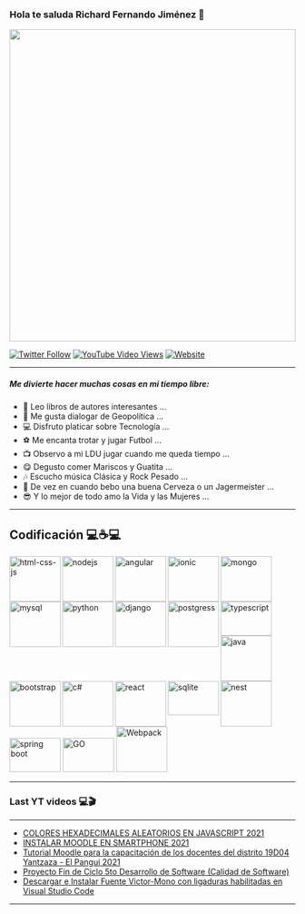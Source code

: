 ### Hola te saluda Richard Fernando Jiménez 👋

<img src="https://i.pinimg.com/originals/9b/7a/a3/9b7aa3832d787c909a9f56c5764e2649.gif" style="width:100%;height:550px;" />

<br/>

[![Twitter Follow](https://img.shields.io/twitter/follow/Richard6_10?color=green&label=Richard&logo=twitter&style=for-the-badge)](https://twitter.com/Richard6_10) [![YouTube Video Views](https://img.shields.io/youtube/views/XDQ1qC6DCQs?color=green&label=Richard&logo=youtube&logoColor=red&style=for-the-badge)](https://www.youtube.com/channel/UCvHWv1YfSPOwAyW2c3UQvJw) [![Website](https://img.shields.io/website?label=Richard&logo=blogger&style=for-the-badge&up_message=Blog&url=https%3A%2F%2Fblogrichardfernando.blogspot.com%2F)](https://blogrichardfernando.blogspot.com/)

---
##### Me divierte hacer muchas cosas en mi tiempo libre:

- 📖 Leo libros de autores interesantes ...
- 🧔 Me gusta dialogar de Geopolítica ...
- 💻 Disfruto platicar sobre Tecnología ...
- ⚽ Me encanta trotar y jugar Futbol ...
- 📺 Observo a mi LDU jugar cuando me queda tiempo ...
- 😋 Degusto comer Mariscos y Guatita ...
- 🎶 Escucho música Clásica y Rock Pesado ...
- 🍺 De vez en cuando bebo una buena Cerveza o un Jagermeister ...
- 😎 Y lo mejor de todo amo la Vida y las Mujeres ...

---
## Codificación 💻☕💻

<img align="left" src="https://i.pinimg.com/originals/4a/75/25/4a7525f0f00df7f2aac5604b10cab82c.png" width="90px" height="80px" alt="html-css-js" />

<img align="left" src="https://nodejs.org/static/images/logos/nodejs-new-pantone-black.svg" width="90px" height="80px" alt="nodejs" />

<img align="left" src="https://dwglogo.com/wp-content/uploads/2017/03/AngularJS_logo_004.svg" width="90px" height="80px" alt="angular" />

<img align="left" src="http://tech.tribalyte.eu/wp-content/uploads/2018/05/ionic.png" width="90px" height="80px" alt="ionic" />

<img align="left" src="https://victorroblesweb.es/wp-content/uploads/2016/11/mongodb.png" width="90px" height="80px" alt="mongo" />

<img align="left" src="https://download.logo.wine/logo/MySQL/MySQL-Logo.wine.png" width="90px" height="80px" alt="mysql" />

<img align="left" src="https://upload.wikimedia.org/wikipedia/commons/thumb/0/0a/Python.svg/1200px-Python.svg.png" width="90px" height="80px" alt="python" />

<img align="left" src="https://1000marcas.net/wp-content/uploads/2021/06/Django-Logo.png" width="90px" height="80px" alt="django" />

<img align="left" src="https://i1.wp.com/windtux.com/wp-content/uploads/2019/10/postgresql.png?fit=700%2C500&ssl=1" width="90px" height="80px" alt="postgress" />

<img align="left" src="https://www.techgeeknext.com/img/typescript/typescript-logo.png" width="90px" height="60px" alt="typescript" /> 

<img align="left" src="https://i.blogs.es/8d2420/650_1000_java/1366_2000.png" width="90px" height="80px" alt="java" />

<img align="left" src="https://i2.wp.com/www.jacobsoft.com.mx/wp-content/uploads/2019/04/Bootstrap-Logo.png?ssl=1" width="90px" height="80px" alt="bootstrap" />  

<img align="left" src="https://upload.wikimedia.org/wikipedia/commons/4/4f/Csharp_Logo.png" width="90px" height="80px" alt="c#" />

<img align="left" src="https://miro.medium.com/max/384/1*To2H39eauxaeYxYMtV1afQ.png" width="90px" height="80px" alt="react" />

<img align="left" src="https://upload.wikimedia.org/wikipedia/commons/thumb/3/38/SQLite370.svg/1200px-SQLite370.svg.png" width="90px" height="60px" alt="sqlite" />

<img align="left" src="https://manticore-labs.com/wp-content/uploads/2019/02/nest.png" width="90px" height="80px" alt="nest" />

<img src="https://cleventy.com/wp-content/uploads/2020/05/spring-boot.png" width="90px" height="60px" alt="spring boot" />

<img src="https://upload.wikimedia.org/wikipedia/commons/thumb/0/05/Go_Logo_Blue.svg/1280px-Go_Logo_Blue.svg.png" width="90px" height="60px" alt="GO" />

<img src="https://habrastorage.org/webt/k-/tm/2g/k-tm2gvbb_ky6gdrd-tzqrzjkf4.png" width="90px" height="80px" alt="Webpack" />
<br/>

---
### Last YT videos 💻🎬
---

<!-- YT:START -->
- [COLORES HEXADECIMALES ALEATORIOS EN JAVASCRIPT 2021](https://www.youtube.com/watch?v=Ij_KCn0S04s)
- [INSTALAR MOODLE EN SMARTPHONE 2021](https://www.youtube.com/watch?v=YUgOC9FGNnA)
- [Tutorial Moodle para la capacitación de los docentes del distrito 19D04 Yantzaza - El Pangui 2021](https://www.youtube.com/watch?v=XaMrXPcUgqg)
- [Proyecto Fin de Ciclo 5to Desarrollo de Software &lpar;Calidad de Software&rpar;](https://www.youtube.com/watch?v=gqrLvva0yCg)
- [Descargar e Instalar Fuente Victor-Mono con ligaduras habilitadas en Visual Studio Code](https://www.youtube.com/watch?v=d68HhGPUKEI)
<!-- YT:END -->
---
